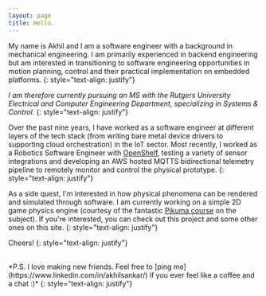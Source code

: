 ```yaml
---
layout: page
title: Hello.
---
```


My name is Akhil and I am a software engineer with a background in mechanical engineering. I am primarily experienced in backend engineering  but am interested in transitioning to software engineering opportunities in motion planning, control and their practical implementation on embedded platforms. 
{: style="text-align: justify"}

*I am therefore currently pursuing an MS with the Rutgers University Electrical and Computer Engineering Department, specializing in Systems & Control*.
{: style="text-align: justify"}

Over the past nine years, I have worked as a software engineer at different layers of the tech stack (from writing bare metal device drivers to supporting cloud orchestration) in the IoT sector. Most recently, I worked as a Robotics Software Engineer with [OpenShelf](https://www.opshelf.com/), testing a variety of sensor integrations and developing an AWS hosted MQTTS bidirectional telemetry pipeline to remotely monitor and control the physical prototype.
{: style="text-align: justify"}

As a side quest, I'm interested in how physical phenomena can be rendered and simulated through software. I am currently working on a simple 2D game physics engine (courtesy of the fantastic [Pikuma course](https://pikuma.com/courses/game-physics-engine-programming) on the subject). If you're interested, you can check out this project and some other ones on this site.
{: style="text-align: justify"}

Cheers!
{: style="text-align: justify"}

<br>
*P.S. I love making new friends. Feel free to [ping me](https://www.linkedin.com/in/akhilsankar/) if you ever feel like a coffee and a chat :)*
{: style="text-align: justify"}

